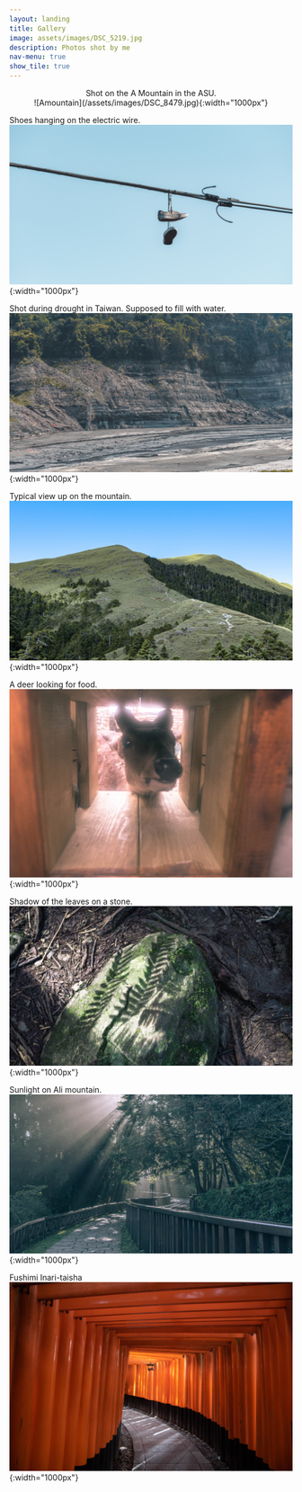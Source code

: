 ```yaml
---
layout: landing
title: Gallery
image: assets/images/DSC_5219.jpg
description: Photos shot by me
nav-menu: true
show_tile: true
---
```


<center>
Shot on the A Mountain in the ASU. <br />
![Amountain](/assets/images/DSC_8479.jpg){:width="1000px"}
   </center>
   
Shoes hanging on the electric wire. <br />
![shoes](/assets/images/DSC_8290.jpg){:width="1000px"}

Shot during drought in Taiwan. Supposed to fill with water. <br />
![drought](/assets/images/DSC_7094.jpg){:width="1000px"}

Typical view up on the mountain. <br />
![mountain](/assets/images/banner.jpg){:width="1000px"}

A deer looking for food. <br />
![deer](/assets/images/DSC_4542.jpg){:width="1000px"}

Shadow of the leaves on a stone. <br />
![shadow](/assets/images/DSC_4840.jpg){:width="1000px"}

Sunlight on Ali mountain. <br />
![sunlight](/assets/images/DSC_5219.jpg){:width="1000px"}

Fushimi Inari-taisha <br />
![shrine](/assets/images/IMG_4210.jpg){:width="1000px"}
  

